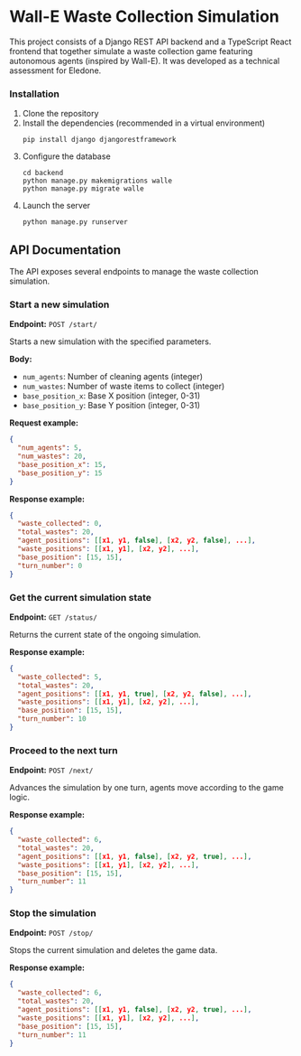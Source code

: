 # Wall-E Waste Collection Simulation

This project consists of a Django REST API backend and a TypeScript React frontend that together simulate a waste collection game featuring autonomous agents (inspired by Wall-E). It was developed as a technical assessment for Eledone.

### Installation

1. Clone the repository
2. Install the dependencies (recommended in a virtual environment)
   ```
   pip install django djangorestframework
   ```
3. Configure the database
   ```
   cd backend
   python manage.py makemigrations walle
   python manage.py migrate walle
   ```
4. Launch the server
   ```
   python manage.py runserver
   ```

## API Documentation

The API exposes several endpoints to manage the waste collection simulation.

### Start a new simulation

**Endpoint:** `POST /start/`

Starts a new simulation with the specified parameters.

**Body:**

- `num_agents`: Number of cleaning agents (integer)
- `num_wastes`: Number of waste items to collect (integer)
- `base_position_x`: Base X position (integer, 0-31)
- `base_position_y`: Base Y position (integer, 0-31)

**Request example:**

```json
{
  "num_agents": 5,
  "num_wastes": 20,
  "base_position_x": 15,
  "base_position_y": 15
}
```

**Response example:**

```json
{
  "waste_collected": 0,
  "total_wastes": 20,
  "agent_positions": [[x1, y1, false], [x2, y2, false], ...],
  "waste_positions": [[x1, y1], [x2, y2], ...],
  "base_position": [15, 15],
  "turn_number": 0
}
```

### Get the current simulation state

**Endpoint:** `GET /status/`

Returns the current state of the ongoing simulation.

**Response example:**

```json
{
  "waste_collected": 5,
  "total_wastes": 20,
  "agent_positions": [[x1, y1, true], [x2, y2, false], ...],
  "waste_positions": [[x1, y1], [x2, y2], ...],
  "base_position": [15, 15],
  "turn_number": 10
}
```

### Proceed to the next turn

**Endpoint:** `POST /next/`

Advances the simulation by one turn, agents move according to the game logic.

**Response example:**

```json
{
  "waste_collected": 6,
  "total_wastes": 20,
  "agent_positions": [[x1, y1, false], [x2, y2, true], ...],
  "waste_positions": [[x1, y1], [x2, y2], ...],
  "base_position": [15, 15],
  "turn_number": 11
}
```

### Stop the simulation

**Endpoint:** `POST /stop/`

Stops the current simulation and deletes the game data.

**Response example:**

```json
{
  "waste_collected": 6,
  "total_wastes": 20,
  "agent_positions": [[x1, y1, false], [x2, y2, true], ...],
  "waste_positions": [[x1, y1], [x2, y2], ...],
  "base_position": [15, 15],
  "turn_number": 11
}
```

